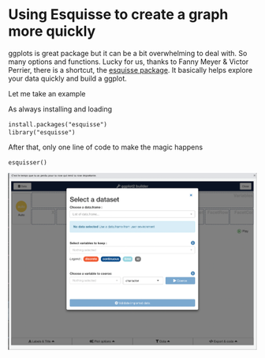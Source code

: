 # Using Esquisse to create a graph more quickly

ggplots is great package but it can be a bit overwhelming to deal with. So many options and functions. Lucky for us, thanks to Fanny Meyer & Victor Perrier, there is a shortcut, the [esquisse package](https://dreamrs.github.io/esquisse/index.html). It basically helps explore your data quickly and build a ggplot. 

Let me take an example  
  
As always installing and loading

```text
install.packages("esquisse")
library("esquisse")
```

After that, only one line of code to make the magic happens

```text
esquisser()
```

![esquisse wiward](../.gitbook/assets/screenshot-2021-04-17-at-10.41.50-pm.png)







